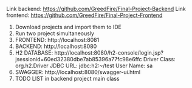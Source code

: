 Link backend: https://github.com/GreedFire/Final-Project-Backend Link frontend: https://github.com/GreedFire/Final-Project-Frontend

1. Download projects and import them to IDE
2. Run two project simultaneously
3. FRONTEND: http://localhost:8081
4. BACKEND: http://localhost:8080
5. H2 DATABASE: http://localhost:8080/h2-console/login.jsp?jsessionid=60ed32380dbe7ab85396a77fc98e6ffc 
            Driver Class: org.h2.Driver JDBC URL: jdbc:h2:~/test User Name: sa
7. SWAGGER: http://localhost:8080/swagger-ui.html
8. TODO LIST in backend project main class
